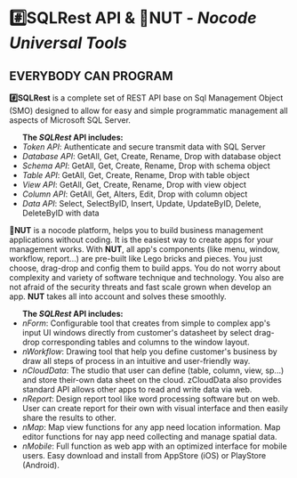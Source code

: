<h1><b>#️⃣SQLRest</b> API & <b>🌰NUT</b> - <i>Nocode Universal Tools</i></h1>
<h2>EVERYBODY CAN PROGRAM</h2>
<p>
<b>#️⃣SQLRest</b> is a complete set of REST API base on Sql Management Object (SMO) designed to allow for easy and simple programmatic management all aspects of Microsoft SQL Server. 
<ul><b>The <i>SQLRest</i> API includes:</b>
  <li><i>Token API</i>: Authenticate and secure transmit data with SQL Server</li>
  <li><i>Database API</i>: GetAll, Get, Create, Rename, Drop with database object</li>
  <li><i>Schema API</i>: GetAll, Get, Create, Rename, Drop with schema object</li>
  <li><i>Table API</i>: GetAll, Get, Create, Rename, Drop with table object</li>
  <li><i>View API</i>: GetAll, Get, Create, Rename, Drop with view object</li>
  <li><i>Column API</i>: GetAll, Get, Alters, Edit, Drop with column object</li>
  <li><i>Data API</i>: Select, SelectByID, Insert, Update, UpdateByID, Delete, DeleteByID with data</li>
</ul>
</p>
<p>
<b>🌰NUT</b> is a nocode platform, helps you to build business management applications without coding. It is the easiest way to create apps for your management works.
With <b>NUT</b>, all app's components (like menu, window, workflow, report...) are  pre-built like Lego bricks and pieces. You just choose, drag-drop and config them to build apps.
You do not worry about complexity and variety of software technique and technology. You also are not afraid of the security threats and fast scale grown when develop an app. <b>NUT</b> takes all into account and solves these smoothly.
<ul><b>The <i>SQLRest</i> API includes:</b>
  <li><i>nForm</i>: Configurable  tool that creates from simple to complex app's input UI windows directly from customer's datasheet by select drag-drop corresponding tables and columns to the window layout.</li>
  <li><i>nWorkflow</i>: Drawing tool that help you define customer's business by draw all steps of process in an intuitive and user-friendly way.</li>
  <li><i>nCloudData</i>: The studio that user can define (table, column, view, sp...) and store their-own data sheet on the cloud. zCloudData also provides standard API allows other apps to read and write data via web.</li>
  <li><i>nReport</i>: Design report tool like word processing software but on web. User can create report for their own with visual interface and then easily share the results to other.</li>
  <li><i>nMap</i>: Map view functions for any app need location information. Map editor functions for nay app need collecting and manage spatial data.</li>
  <li><i>nMobile</i>: Full function as web app with an optimized interface for mobile users. Easy download and install from AppStore (iOS) or PlayStore (Android).</li>
</ul>
</p>
